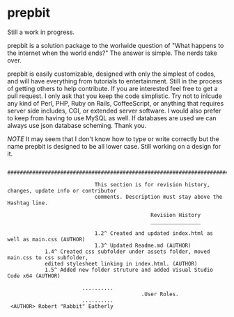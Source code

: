 # prepbit

Still a work in progress. 

prepbit is a solution package to the worlwide question of "What happens to the internet when the world ends?" The answer is simple. The nerds take over. 

prepbit is easily customizable, designed with only the simplest of codes, and will have everything from tutorials to entertainment. Still in the process of getting others to help contribute. If you are interested feel free to get a pull request. I only ask that you keep the code simplistic. Try not to inlcude any kind of Perl, PHP, Ruby on Rails, CoffeeScript, or anything that requires server side includes, CGI, or extended server software. I would also prefer to keep from having to use MySQL as well. If databases are used we can always use json database scheming.  Thank you. 

*NOTE* It may seem that I don't know how to type or write correctly but the name prepbit is designed to be all lower case. Still working on a design for it. 

                  ##########################################################################################

                                This section is for revision history, changes, update info or contributor
                                comments. Description must stay above the Hashtag line. 
                                
                                                  Revision History
                                                  ________________
                                                  
                                1.2^ Created and updated index.html as well as main.css (AUTHOR)
                                1.3^ Updated Readme.md (AUTHOR)
				1.4^ Created css subfolder under assets folder, moved main.css to css subfolder, 
				edited stylesheet linking in index.html. (AUTHOR)
				1.5^ Added new folder struture and added Visual Studio Code x64 (AUTHOR)
~~~~~~~~~~~~~~~~~~~~~~~~~~~~~~~~~~~~~~~~~~~~~~~~~~~~~~~~~~~~~~~~~~~~~~~~~~~~~~~~~~~~~~~~~~~~~~~~~~~~~~~~~~~~~~~~~~~~~~~~~~~~~~~~~~~~~~~~~~~
						..........
	                                       .User Roles.
						..........
 <AUTHOR> Robert "Rabbit" Eatherly
